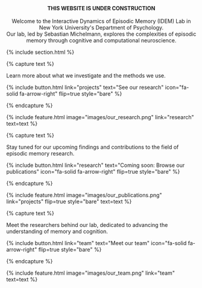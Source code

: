 ---
---
<div style="text-align: center;">
    <strong>THIS WEBSITE IS UNDER CONSTRUCTION</strong><br><br>
    Welcome to the Interactive Dynamics of Episodic Memory (IDEM) Lab in New York University's Department of Psychology.<br>
    Our lab, led by Sebastian Michelmann, explores the complexities of episodic memory through cognitive and computational neuroscience.
</div>


{% include section.html %}



{% capture text %}

Learn more about what we investigate and the methods we use. 

{%
  include button.html
  link="projects"
  text="See our research"
  icon="fa-solid fa-arrow-right"
  flip=true
  style="bare"
%}

{% endcapture %}

{%
  include feature.html
  image="images/our_research.png"
  link="research"
  text=text
%}

{% capture text %}

Stay tuned for our upcoming findings and contributions to the field of episodic memory research.

{%
  include button.html
  link="research"
  text="Coming soon: Browse our publications"
  icon="fa-solid fa-arrow-right"
  flip=true
  style="bare"
%}

{% endcapture %}

{%
  include feature.html
  image="images/our_publications.png"
  link="projects"
  flip=true
  style="bare"
  text=text
%}

{% capture text %}

Meet the researchers behind our lab, dedicated to advancing the understanding of memory and cognition.

{%
  include button.html
  link="team"
  text="Meet our team"
  icon="fa-solid fa-arrow-right"
  flip=true
  style="bare"
%}

{% endcapture %}

{%
  include feature.html
  image="images/our_team.png"
  link="team"
  text=text
%}
